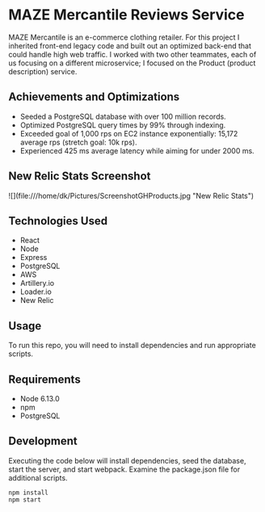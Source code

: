 
<h1>MAZE Mercantile Reviews Service</h1>

MAZE Mercantile is an e-commerce clothing retailer. For this project I inherited front-end legacy code and built out an optimized back-end that could handle high web traffic. I worked with two other teammates, each of us focusing on a different microservice; I focused on the Product (product description) service.

<h2>Achievements and Optimizations</h2>
<ul>
  <li>Seeded a PostgreSQL database with over 100 million records.</li>
  <li>Optimized PostgreSQL query times by 99% through indexing.</li>
  <li>Exceeded goal of 1,000 rps on EC2 instance exponentially: 15,172 average rps (stretch goal: 10k rps).</li>
  <li>Experienced 425 ms average latency while aiming for under 2000 ms.</li>
</ul>

<h2>New Relic Stats Screenshot</h2>
![](file:///home/dk/Pictures/ScreenshotGHProducts.jpg "New Relic Stats")

<h2>Technologies Used</h2>
<ul>
  <li>React</li>
  <li>Node</li>
  <li>Express</li>
  <li>PostgreSQL</li>
  <li>AWS</li>
  <li>Artillery.io</li>
  <li>Loader.io</li>
  <li>New Relic</li>
</ul>

<h2>Usage</h2>
To run this repo, you will need to install dependencies and run appropriate scripts.

<h2>Requirements</h2>
<ul>
  <li>Node 6.13.0</li>
  <li>npm</li>
  <li>PostgreSQL</li>
</ul>

<h2>Development</h2>
Executing the code below will install dependencies, seed the database, start the server, and start webpack. Examine the package.json file for additional scripts.

    npm install
    npm start
